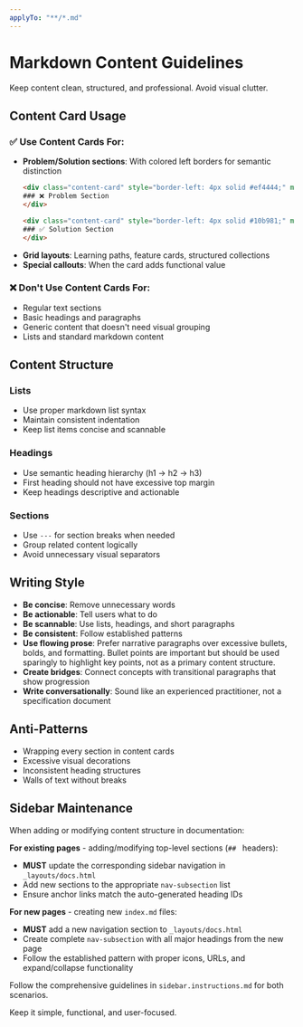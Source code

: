 ```yaml
---
applyTo: "**/*.md"
---
```


# Markdown Content Guidelines

Keep content clean, structured, and professional. Avoid visual clutter.

## Content Card Usage

### ✅ Use Content Cards For:
- **Problem/Solution sections**: With colored left borders for semantic distinction
  ```html
  <div class="content-card" style="border-left: 4px solid #ef4444;" markdown="1">
  ### ❌ Problem Section
  </div>
  
  <div class="content-card" style="border-left: 4px solid #10b981;" markdown="1">
  ### ✅ Solution Section
  </div>
  ```
- **Grid layouts**: Learning paths, feature cards, structured collections
- **Special callouts**: When the card adds functional value

### ❌ Don't Use Content Cards For:
- Regular text sections
- Basic headings and paragraphs
- Generic content that doesn't need visual grouping
- Lists and standard markdown content

## Content Structure

### Lists
- Use proper markdown list syntax
- Maintain consistent indentation
- Keep list items concise and scannable

### Headings
- Use semantic heading hierarchy (h1 → h2 → h3)
- First heading should not have excessive top margin
- Keep headings descriptive and actionable

### Sections
- Use `---` for section breaks when needed
- Group related content logically
- Avoid unnecessary visual separators

## Writing Style
- **Be concise**: Remove unnecessary words
- **Be actionable**: Tell users what to do
- **Be scannable**: Use lists, headings, and short paragraphs
- **Be consistent**: Follow established patterns
- **Use flowing prose**: Prefer narrative paragraphs over excessive bullets, bolds, and formatting. Bullet points are important but should be used sparingly to highlight key points, not as a primary content structure.
- **Create bridges**: Connect concepts with transitional paragraphs that show progression
- **Write conversationally**: Sound like an experienced practitioner, not a specification document

## Anti-Patterns
- Wrapping every section in content cards
- Excessive visual decorations
- Inconsistent heading structures
- Walls of text without breaks

## Sidebar Maintenance
When adding or modifying content structure in documentation:

**For existing pages** - adding/modifying top-level sections (`## ` headers):
- **MUST** update the corresponding sidebar navigation in `_layouts/docs.html`
- Add new sections to the appropriate `nav-subsection` list
- Ensure anchor links match the auto-generated heading IDs

**For new pages** - creating new `index.md` files:
- **MUST** add a new navigation section to `_layouts/docs.html`
- Create complete `nav-subsection` with all major headings from the new page
- Follow the established pattern with proper icons, URLs, and expand/collapse functionality

Follow the comprehensive guidelines in `sidebar.instructions.md` for both scenarios.

Keep it simple, functional, and user-focused.
